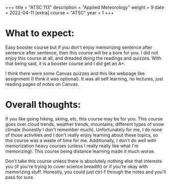 +++
title = "ATSC 113"
description = "Applied Meteorology"
weight = 9
date = 2022-04-11
[extra]
course = "ATSC"
year = 1
+++

# What to expect: 
Easy booster course but if you don't enjoy memorizing sentence after sentence after sentence, then this course will be a bore for you. I did not enjoy this course at all, and dreaded doing the readings and quizzes. With that being said, it is a booster course and I did get an A+.

I think there were some Canvas quizzes and this like webpage like assignment (I think it was optional). It was all self learning, no lectures, just reading pages of notes on Canvas.

# Overall thoughts: 
 If you like going hiking, skiing, etc, this course may be for you. This course goes over cloud trends, weather trends, mountains, different types of snow climate (honestly I don't remember much). Unfortunately for me, I do none of those activities and I don't really enjoy learning about these topics, so this course was a waste of time for me. Additionally, I don't do well with memorization heavy courses (unless I really really like what I'm memorizing). This course being distance learning made it much worse. 

 Don't take this course unless there is absolutely nothing else that interests you (if you're trying to cover science breadth) or if you're okay with memorizing stuff. Honestly, you could just ctrl-f through the notes and you'll pass for sure.
